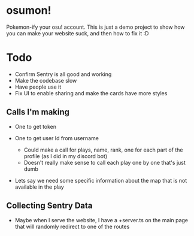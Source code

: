 # osumon! 
Pokemon-ify your osu! account. 
This is just a demo project to show how you can make your website suck, and then how to fix it :D

# Todo
- Confirm Sentry is all good and working
- Make the codebase slow
- Have people use it
- Fix UI to enable sharing and make the cards have more styles


## Calls I'm making
- One to get token
- One to get user Id from username
  - Could make a call for plays, name, rank, one for each part of the profile (as I did in my discord bot)
  - Doesn't really make sense to call each play one by one that's just dumb

- Lets say we need some specific information about the map that is not available in the play


## Collecting Sentry Data
- Maybe when I serve the website, I have a +server.ts on the main page that will randomly redirect to one of the routes